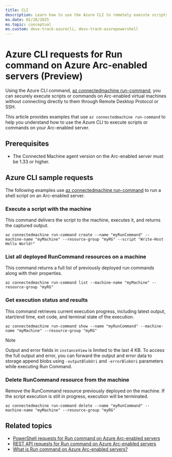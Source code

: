 ```yaml
---
title: CLI
description: Learn how to use the Azure CLI to remotely execute scripts and commands on Arc-enabled servers.
ms.date: 02/28/2025
ms.topic: conceptual
ms.custom: devx-track-azurecli, devx-track-azurepowershell
---
```

# Azure CLI requests for Run command on Azure Arc-enabled servers (Preview)

Using the Azure CLI command, [az connectedmachine run-command](/cli/azure/connectedmachine/run-command), you can securely execute scripts or commands on Arc-enabled virtual machines without connecting directly to them through Remote Desktop Protocol or SSH. 

This article provides examples that use `az connectedmachine run-command` to help you understand how to use the Azure CLI to execute scripts or commands on your Arc-enabled server.

## Prerequisites

- The Connected Machine agent version on the Arc-enabled server must be 1.33 or higher.

## Azure CLI sample requests

The following examples use [az connectedmachine run-command](/cli/azure/connectedmachine/run-command) to run a shell script on an Arc-enabled server.

### Execute a script with the machine

This command delivers the script to the machine, executes it, and returns the captured output.

```azurecli
az connectedmachine run-command create --name "myRunCommand" --machine-name "myMachine" --resource-group "myRG" --script "Write-Host Hello World!"
```

### List all deployed RunCommand resources on a machine

This command returns a full list of previously deployed run commands along with their properties.

```azurecli
az connectedmachine run-command list --machine-name "myMachine" --resource-group "myRG"
```

### Get execution status and results

This command retrieves current execution progress, including latest output, start/end time, exit code, and terminal state of the execution.

```azurecli
az connectedmachine run-command show --name "myRunCommand" --machine-name "myMachine" --resource-group "myRG"
```

> [!NOTE]
> Output and error fields in `instanceView` is limited to the last 4 KB. To access the full output and error, you can forward the output and error data to storage append blobs using `-outputBlobUri` and `-errorBlobUri` parameters while executing Run Command.
> 

### Delete RunCommand resource from the machine

Remove the RunCommand resource previously deployed on the machine. If the script execution is still in progress, execution will be terminated.

```azurecli
az connectedmachine run-command delete --name "myRunCommand" --machine-name "myMachine" --resource-group "myRG"
```

## Related topics
- [PowerShell requests for Run command on Azure Arc-enabled servers](./run-command-powershell)
- [REST API requests for Run command on Azure Arc-enabled servers](./run-command-rest)
- [What is Run command on Azure Arc-enabled servers?](./run-command)
